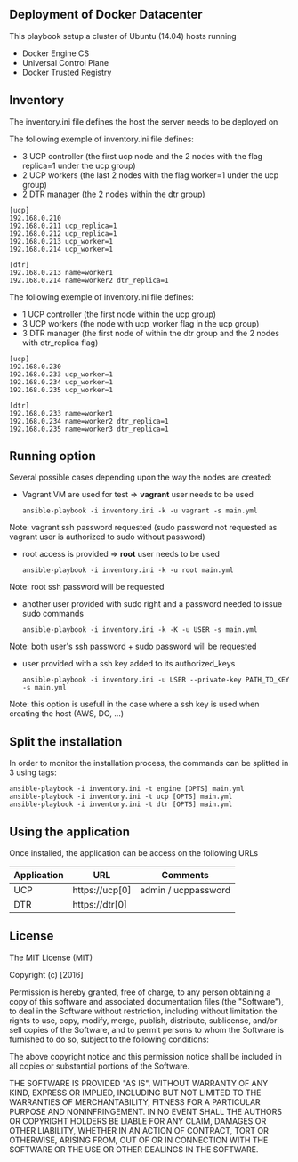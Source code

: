Deployment of Docker Datacenter
--------------------------------

This playbook setup a cluster of Ubuntu (14.04) hosts running
* Docker Engine CS
* Universal Control Plane
* Docker Trusted Registry

Inventory
---------

The inventory.ini file defines the host the server needs to be deployed on

The following exemple of inventory.ini file defines:
- 3 UCP controller (the first ucp node and the 2 nodes with the flag replica=1 under the ucp group)
- 2 UCP workers (the last 2 nodes with the flag worker=1 under the ucp group)
- 2 DTR manager (the 2 nodes within the dtr group)

```
[ucp]
192.168.0.210
192.168.0.211 ucp_replica=1
192.168.0.212 ucp_replica=1
192.168.0.213 ucp_worker=1
192.168.0.214 ucp_worker=1

[dtr]
192.168.0.213 name=worker1
192.168.0.214 name=worker2 dtr_replica=1
```

The following exemple of inventory.ini file defines:
- 1 UCP controller (the first node within the ucp group)
- 3 UCP workers (the node with ucp_worker flag in the ucp group)
- 3 DTR manager (the first node of within the dtr group and the 2 nodes with dtr_replica flag)

```
[ucp]
192.168.0.230
192.168.0.233 ucp_worker=1
192.168.0.234 ucp_worker=1
192.168.0.235 ucp_worker=1

[dtr]
192.168.0.233 name=worker1
192.168.0.234 name=worker2 dtr_replica=1
192.168.0.235 name=worker3 dtr_replica=1
```

Running option
--------------

Several possible cases depending upon the way the nodes are created:

* Vagrant VM are used for test => **vagrant** user needs to be used

  ```ansible-playbook -i inventory.ini -k -u vagrant -s main.yml```

Note: vagrant ssh password requested (sudo password not requested as vagrant user is authorized to sudo without password)

* root access is provided => **root** user needs to be used

  ```ansible-playbook -i inventory.ini -k -u root main.yml```

Note: root ssh password will be requested

* another user provided with sudo right and a password needed to issue sudo commands

  ```ansible-playbook -i inventory.ini -k -K -u USER -s main.yml```

Note: both user's ssh password + sudo password will be requested

* user provided with a ssh key added to its authorized_keys

   ```ansible-playbook -i inventory.ini -u USER --private-key PATH_TO_KEY -s main.yml```

Note: this option is usefull in the case where a ssh key is used when creating the host (AWS, DO, ...)

Split the installation
----------------------

In order to monitor the installation process, the commands can be splitted in 3 using tags:

```
ansible-playbook -i inventory.ini -t engine [OPTS] main.yml
ansible-playbook -i inventory.ini -t ucp [OPTS] main.yml
ansible-playbook -i inventory.ini -t dtr [OPTS] main.yml
```

Using the application
---------------------

Once installed, the application can be access on the following URLs

Application | URL | Comments
------------| --- | --------
UCP         | https://ucp[0] | admin / ucppassword
DTR         | https://dtr[0] |

License
-------

The MIT License (MIT)

Copyright (c) [2016]

Permission is hereby granted, free of charge, to any person obtaining a copy
of this software and associated documentation files (the "Software"), to deal
in the Software without restriction, including without limitation the rights
to use, copy, modify, merge, publish, distribute, sublicense, and/or sell
copies of the Software, and to permit persons to whom the Software is
furnished to do so, subject to the following conditions:

The above copyright notice and this permission notice shall be included in all
copies or substantial portions of the Software.

THE SOFTWARE IS PROVIDED "AS IS", WITHOUT WARRANTY OF ANY KIND, EXPRESS OR
IMPLIED, INCLUDING BUT NOT LIMITED TO THE WARRANTIES OF MERCHANTABILITY,
FITNESS FOR A PARTICULAR PURPOSE AND NONINFRINGEMENT. IN NO EVENT SHALL THE
AUTHORS OR COPYRIGHT HOLDERS BE LIABLE FOR ANY CLAIM, DAMAGES OR OTHER
LIABILITY, WHETHER IN AN ACTION OF CONTRACT, TORT OR OTHERWISE, ARISING FROM,
OUT OF OR IN CONNECTION WITH THE SOFTWARE OR THE USE OR OTHER DEALINGS IN THE
SOFTWARE.
